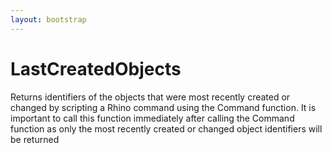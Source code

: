 ```yaml
---
layout: bootstrap
---
```


# LastCreatedObjects

Returns identifiers of the objects that were most recently created or changed
        by scripting a Rhino command using the Command function. It is important to
        call this function immediately after calling the Command function as only the
        most recently created or changed object identifiers will be returned
        


